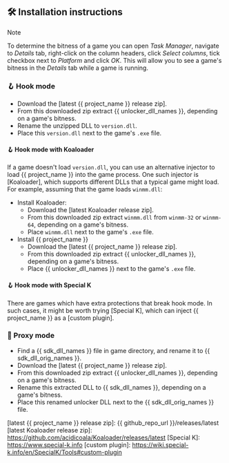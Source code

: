 ## 🛠 Installation instructions

> [!NOTE]
> To determine the bitness of a game you can open _Task Manager_, navigate to _Details_ tab,
> right-click on the column headers, click _Select columns_, tick checkbox next to _Platform_ and click _OK_.
> This will allow you to see a game's bitness in the _Details_ tab while a game is running.

### 🪝 Hook mode

- Download the [latest {{ project_name }} release zip].
- From this downloaded zip extract {{ unlocker_dll_names }}, depending on a game's bitness.
- Rename the unzipped DLL to `version.dll`.
- Place this `version.dll` next to the game's `.exe` file.

#### 🪝 Hook mode with Koaloader

If a game doesn't load
`version.dll`, you can use an alternative injector to load {{ project_name }} into the game process.
One such injector is [Koaloader], which supports different DLLs that a typical game might load.
For example, assuming that the game loads `winmm.dll`:

- Install Koaloader:
    - Download the [latest Koaloader release zip].
    - From this downloaded zip extract `winmm.dll` from `winmm-32` or `winmm-64`, depending on a game's bitness.
    - Place `winmm.dll` next to the game's `.exe` file.
- Install {{ project_name }}
    - Download the [latest {{ project_name }} release zip].
    - From this downloaded zip extract {{ unlocker_dll_names }}, depending on a game's bitness.
    - Place {{ unlocker_dll_names }} next to the game's `.exe` file.

#### 🪝 Hook mode with Special K

There are games which have extra protections that break hook mode.
In such cases, it might be worth trying [Special K], which can inject {{ project_name }} as a [custom plugin].

### 🔀 Proxy mode

- Find a {{ sdk_dll_names }} file in game directory, and rename it to {{ sdk_dll_orig_names }}.
- Download the [latest {{ project_name }} release zip].
- From this downloaded zip extract {{ unlocker_dll_names }}, depending on a game's bitness.
- Rename this extracted DLL to {{ sdk_dll_names }}, depending on a game's bitness.
- Place this renamed unlocker DLL next to the {{ sdk_dll_orig_names }} file.

[latest {{ project_name }} release zip]: {{ github_repo_url }}/releases/latest
[latest Koaloader release zip]: https://github.com/acidicoala/Koaloader/releases/latest
[Special K]: https://www.special-k.info
[custom plugin]: https://wiki.special-k.info/en/SpecialK/Tools#custom-plugin